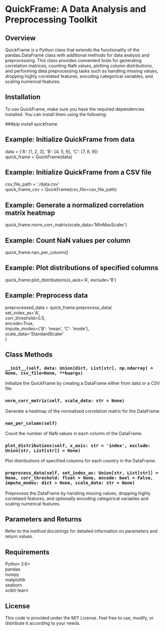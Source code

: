 # QuickFrame: A Data Analysis and Preprocessing Toolkit

## Overview
QuickFrame is a Python class that extends the functionality of the pandas.DataFrame class with additional methods for data analysis and preprocessing. This class provides convenient tools for generating correlation matrices, counting NaN values, plotting column distributions, and performing data preprocessing tasks such as handling missing values, dropping highly correlated features, encoding categorical variables, and scaling numerical features.

## Installation
To use QuickFrame, make sure you have the required dependencies installed. You can install them using the following:

###pip install quickframe

## Example: Initialize QuickFrame from data
data = {'A': [1, 2, 3], 'B': [4, 5, 6], 'C': [7, 8, 9]}  
quick_frame = QuickFrame(data)

## Example: Initialize QuickFrame from a CSV file
csv_file_path = './data.csv'  
quick_frame_csv = QuickFrame(csv_file=csv_file_path)

## Example: Generate a normalized correlation matrix heatmap
quick_frame.norm_corr_matrix(scale_data='MinMaxScaler')

## Example: Count NaN values per column
quick_frame.nan_per_column()

## Example: Plot distributions of specified columns
quick_frame.plot_distributions(x_axis='A', exclude='B')

## Example: Preprocess data
preprocessed_data = quick_frame.preprocess_data(  
    set_index_as='A',  
    corr_threshold=0.5,  
    encode=True,  
    impute_modes={'B': 'mean', 'C': 'mode'},  
    scale_data='StandardScaler'  
)

## Class Methods

### `__init__(self, data: Union[dict, List[str], np.ndarray] = None, csv_file=None, **kwargs)`
Initialize the QuickFrame by creating a DataFrame either from data or a CSV file.

### `norm_corr_matrix(self, scale_data: str = None)`
Generate a heatmap of the normalized correlation matrix for the DataFrame.

### `nan_per_column(self)`
Count the number of NaN values in each column of the DataFrame.

### `plot_distributions(self, x_axis: str = 'index', exclude: Union[str, List[str]] = None)`
Plot distributions of specified columns for each country in the DataFrame.

### `preprocess_data(self, set_index_as: Union[str, List[str]] = None, corr_threshold: float = None, encode: bool = False, impute_modes: dict = None, scale_data: str = None)`
Preprocess the DataFrame by handling missing values, dropping highly correlated features, and optionally encoding categorical variables and scaling numerical features.

## Parameters and Returns
Refer to the method docstrings for detailed information on parameters and return values.

## Requirements
Python 3.6+  
pandas  
numpy  
matplotlib  
seaborn  
scikit-learn  

## License
This code is provided under the MIT License. Feel free to use, modify, or distribute it according to your needs.

